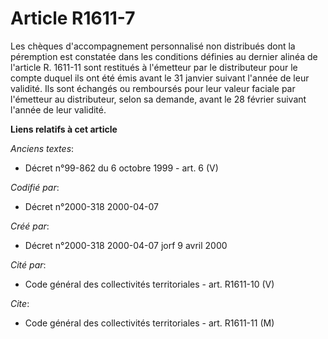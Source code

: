 # Article R1611-7

Les chèques d'accompagnement personnalisé non distribués dont la péremption est constatée dans les conditions définies au
dernier alinéa de l'article R. 1611-11 sont restitués à l'émetteur par le distributeur pour le compte duquel ils ont été émis
avant le 31 janvier suivant l'année de leur validité. Ils sont échangés ou remboursés pour leur valeur faciale par l'émetteur
au distributeur, selon sa demande, avant le 28 février suivant l'année de leur validité.

**Liens relatifs à cet article**

_Anciens textes_:

  - Décret n°99-862 du 6 octobre 1999 - art. 6 (V)

_Codifié par_:

  - Décret n°2000-318 2000-04-07

_Créé par_:

  - Décret n°2000-318 2000-04-07 jorf 9 avril 2000

_Cité par_:

  - Code général des collectivités territoriales - art. R1611-10 (V)

_Cite_:

  - Code général des collectivités territoriales - art. R1611-11 (M)
